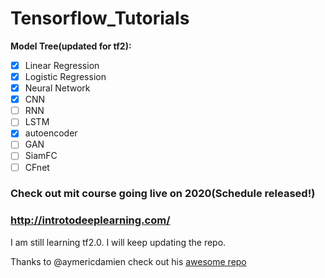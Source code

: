 # Tensorflow_Tutorials
**Model Tree(updated for tf2):**
 - [x] Linear Regression
 - [x] Logistic Regression
 - [x] Neural Network
 - [x] CNN
 - [ ] RNN
 - [ ] LSTM
 - [x] autoencoder
 - [ ] GAN
 - [ ] SiamFC
 - [ ] CFnet
### Check out mit course going live on 2020(Schedule released!)
### http://introtodeeplearning.com/

I am still learning tf2.0. I will keep updating the repo.

Thanks to @aymericdamien check out his [awesome repo](https://github.com/aymericdamien/TensorFlow-Examples/tree/master/tensorflow_v2)
